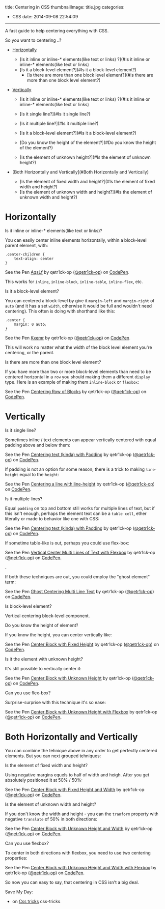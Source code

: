 title: Centering in CSS
thumbnailImage: title.jpg
categories:
  - CSS
date: 2014-09-08 22:54:09
---

A fast guide to help centering everything with CSS.

<!--more-->

So you want to centering ..?

*   [Horizontally](#Horizontally)
	*   [Is it inline or inline-* elements(like text or links) ?](#Is it inline or inline-* elements(like text or links)
	*   [Is it a block-level element?](#Is it a block-level element?)
		*   [Is there are more than one block level element?](#Is there are more than one block level element?)

*	[Vertically](#Vertically)
	*   [Is it inline or inline-* elements(like text or links) ?](#Is it inline or inline-* elements(like text or links)
       *   [Is it single line?](#Is it single line?)
 	   *   [Is it multiple line?](#Is it multiple line?)
	
	*   [Is it a block-level element?](#Is it a block-level element?)
       *   [Do you know the height of the element?](#Do you know the height of the element?)
 	   *   [Is the element of unknown height?](#Is the element of unknown height?)

*	[Both Horizontally and Vertically](#Both Horizontally and Vertically)

	*   [Is the element of fixed width and height?](#Is the element of fixed width and height?)
	*   [Is the element of unknown width and height?](#Is the element of unknown width and height?)


<script async src="//assets.codepen.io/assets/embed/ei.js"></script>

# Horizontally

<a href name="Is it inline or inline-* elements(like text or links)?"></a>
<div class="title-block">Is it inline or inline-* elements(like text or links)?</div>

You can easily center inline elements horizontally, within a block-level parent element, with:

```
.center-children {
	text-align: center
}
```

<p data-height="191" data-theme-id="10606" data-slug-hash="AqsLf" data-default-tab="result" data-user="qetr1ck-op" class='codepen'>See the Pen <a href='http://codepen.io/qetr1ck-op/pen/AqsLf/'>AqsLf</a> by qetr1ck-op (<a href='http://codepen.io/qetr1ck-op'>@qetr1ck-op</a>) on <a href='http://codepen.io'>CodePen</a>.</p>

This works for `inline`, `inline-block`, `inline-table`, `inline-flex`, etc.

<a href name="Is it a block-level element?"></a>
<div class="title-block">Is it a block-level element?</div>

You can centered a block-level by give it `margin-left` and `margin-right` of `auto` (and it has a set `width`, otherwise it would be full and wouldn't need centering). This often is doing with shorthand like this: 


```
.center {
	margin: 0 auto;
}
```

<p data-height="187" data-theme-id="10606" data-slug-hash="Kxemr" data-default-tab="result" data-user="qetr1ck-op" class='codepen'>See the Pen <a href='http://codepen.io/qetr1ck-op/pen/Kxemr/'>Kxemr</a> by qetr1ck-op (<a href='http://codepen.io/qetr1ck-op'>@qetr1ck-op</a>) on <a href='http://codepen.io'>CodePen</a>.</p>

This will work no matter what the width of the block level element you're centering, or the parent.

<a href name="Is there are more than one block level element?"></a>
<div class="title-block">Is there are more than one block level element?</div>

If you have more than two or more block-level elements than need to be centered horizontal in a `row` you should making them a different `display` type. Here is an example of making them `inline-block` or `flexbox`:

<p data-height="423" data-theme-id="10606" data-slug-hash="qlpJG" data-default-tab="result" data-user="qetr1ck-op" class='codepen'>See the Pen <a href='http://codepen.io/qetr1ck-op/pen/qlpJG/'>Centering Row of Blocks</a> by qetr1ck-op (<a href='http://codepen.io/qetr1ck-op'>@qetr1ck-op</a>) on <a href='http://codepen.io'>CodePen</a>.</p>

# Vertically

<a href name="Is it single line?"></a>
<div class="title-block">Is it single line?</div>

Sometimes inline / text elements can appear vertically centered with equal padding above and below them:

<p data-height="186" data-theme-id="10606" data-slug-hash="Dyngd" data-default-tab="result" data-user="qetr1ck-op" class='codepen'>See the Pen <a href='http://codepen.io/qetr1ck-op/pen/Dyngd/'>Centering text (kinda) with Padding</a> by qetr1ck-op (<a href='http://codepen.io/qetr1ck-op'>@qetr1ck-op</a>) on <a href='http://codepen.io'>CodePen</a>.</p>

If padding is not an option for some reason, there is a trick to making `line-height` equal to the `height`:

<p data-height="271" data-theme-id="10606" data-slug-hash="cugsD" data-default-tab="result" data-user="qetr1ck-op" class='codepen'>See the Pen <a href='http://codepen.io/qetr1ck-op/pen/cugsD/'>Centering a line with line-height</a> by qetr1ck-op (<a href='http://codepen.io/qetr1ck-op'>@qetr1ck-op</a>) on <a href='http://codepen.io'>CodePen</a>.</p>

<a href name="Is it multiple lines?"></a>
<div class="title-block">Is it multiple lines?</div>

Equal `padding` on top and bottom still works for multiple lines of text, but if this isn't enough, perhaps the element text can be a `table cell`, ether literally or made to behavior like one with CSS:

<p data-height="324" data-theme-id="10606" data-slug-hash="tBvnk" data-default-tab="result" data-user="qetr1ck-op" class='codepen'>See the Pen <a href='http://codepen.io/qetr1ck-op/pen/tBvnk/'>Centering text (kinda) with Padding</a> by qetr1ck-op (<a href='http://codepen.io/qetr1ck-op'>@qetr1ck-op</a>) on <a href='http://codepen.io'>CodePen</a>.</p>

If sometime table-like is out, perhaps you could use flex-box:

<p data-height="298" data-theme-id="10606" data-slug-hash="vcqej" data-default-tab="result" data-user="qetr1ck-op" class='codepen'>See the Pen <a href='http://codepen.io/qetr1ck-op/pen/vcqej/'>Vertical Center Multi Lines of Text with Flexbox</a> by qetr1ck-op (<a href='http://codepen.io/qetr1ck-op'>@qetr1ck-op</a>) on <a href='http://codepen.io'>CodePen</a>.</p>.

If both these techniques are out, you could employ the "ghost element" term:

<p data-height="318" data-theme-id="10606" data-slug-hash="BDziH" data-default-tab="result" data-user="qetr1ck-op" class='codepen'>See the Pen <a href='http://codepen.io/qetr1ck-op/pen/BDziH/'>Ghost Centering Multi Line Text</a> by qetr1ck-op (<a href='http://codepen.io/qetr1ck-op'>@qetr1ck-op</a>) on <a href='http://codepen.io'>CodePen</a>.</p>

<a href name="Is block-level element?"></a>
<div class="title-block">Is block-level element?</div>

Vertical centering block-level component.

<a href name="Do you know the height of element?"></a>
<div class="title-block">Do you know the height of element?</div>

If you know the height, you can center vertically like:

<p data-height="374" data-theme-id="10606" data-slug-hash="EfpCb" data-default-tab="result" data-user="qetr1ck-op" class='codepen'>See the Pen <a href='http://codepen.io/qetr1ck-op/pen/EfpCb/'>Center Block with Fixed Height</a> by qetr1ck-op (<a href='http://codepen.io/qetr1ck-op'>@qetr1ck-op</a>) on <a href='http://codepen.io'>CodePen</a>.</p>

<a href name="Is it the element with unknown height?"></a>
<div class="title-block">Is it the element with unknown height?</div>

It's still possible to vertically center it:

<p data-height="381" data-theme-id="10606" data-slug-hash="DtBKp" data-default-tab="result" data-user="qetr1ck-op" class='codepen'>See the Pen <a href='http://codepen.io/qetr1ck-op/pen/DtBKp/'>Center Block with Unknown Height</a> by qetr1ck-op (<a href='http://codepen.io/qetr1ck-op'>@qetr1ck-op</a>) on <a href='http://codepen.io'>CodePen</a>.</p>

<a href name="Can you use flex-box?"></a>
<div class="title-block">Can you use flex-box?</div>

Surprise-surprise with this technique it's so ease:

<p data-height="417" data-theme-id="10606" data-slug-hash="shLvd" data-default-tab="result" data-user="qetr1ck-op" class='codepen'>See the Pen <a href='http://codepen.io/qetr1ck-op/pen/shLvd/'>Center Block with Unknown Height with Flexbox</a> by qetr1ck-op (<a href='http://codepen.io/qetr1ck-op'>@qetr1ck-op</a>) on <a href='http://codepen.io'>CodePen</a>.</p>

<!-- TODO -->

# Both Horizontally and Vertically

You can combine the tehnique above in any order to get perfectly centered elements. But you can next grouped tehniques:

<a href name="Is the element of fixed width and height?"></a>
<div class="title-block">Is the element of fixed width and height?</div>

Using negative margins equels to half of width and heigh. After you get absolutely positioned it at 50% / 50%:

<p data-height="315" data-theme-id="10606" data-slug-hash="jIfuD" data-default-tab="result" data-user="qetr1ck-op" class='codepen'>See the Pen <a href='http://codepen.io/qetr1ck-op/pen/jIfuD/'>Center Block with Fixed Height and Width</a> by qetr1ck-op (<a href='http://codepen.io/qetr1ck-op'>@qetr1ck-op</a>) on <a href='http://codepen.io'>CodePen</a>.</p>

<a href name="Is the element of unknown width and height?"></a>
<div class="title-block">Is the element of unknown width and height?</div>

If you don't know  the width and height - you can the `tranform` property with negative `translate` of 50% in both directions:

<p data-height="318" data-theme-id="10606" data-slug-hash="zqyma" data-default-tab="result" data-user="qetr1ck-op" class='codepen'>See the Pen <a href='http://codepen.io/qetr1ck-op/pen/zqyma/'>Center Block with Unknown Height and Width</a> by qetr1ck-op (<a href='http://codepen.io/qetr1ck-op'>@qetr1ck-op</a>) on <a href='http://codepen.io'>CodePen</a>.</p>

<a href name="Can you use flexbox?"></a>
<div class="title-block">Can you use flexbox?</div>

To center in both directions with flexbox, you need to use two centering properties:

<p data-height="317" data-theme-id="10606" data-slug-hash="yxqFf" data-default-tab="result" data-user="qetr1ck-op" class='codepen'>See the Pen <a href='http://codepen.io/qetr1ck-op/pen/yxqFf/'>Center Block with Unknown Height and Width with Flexbox</a> by qetr1ck-op (<a href='http://codepen.io/qetr1ck-op'>@qetr1ck-op</a>) on <a href='http://codepen.io'>CodePen</a>.</p>

So now you can easy to say, that centering in CSS isn't a big deal. 

Save My Day:

*   on [Css tricks](http://css-tricks.com/centering-css-complete-guide/) css-tricks